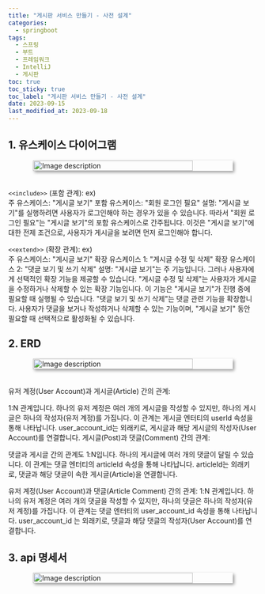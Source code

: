```yaml
---
title: "게시판 서비스 만들기 - 사전 설계"
categories:
  - springboot
tags:
  - 스프링
  - 부트
  - 프레임워크
  - IntelliJ
  - 게시판
toc: true
toc_sticky: true
toc_label: "게시판 서비스 만들기 - 사전 설계"
date: 2023-09-15
last_modified_at: 2023-09-18
---
```


## 1. 유스케이스 다이어그램

<div style=" display : flex; justify-content: center;">
	<img src="{{site.baseurl}}/images/documents/use-case-board.jpg" alt="Image description" style="width: 80%; height: 40%; margin-bottom: 20px; box-shadow: 3px 3px 6px rgba(0,0,0,0.4);">
</div>

`<<include>>` (포함 관계):
ex) <br/>
주 유스케이스: "게시글 보기"
포함 유스케이스: "회원 로그인 필요"
설명: "게시글 보기"를 실행하려면 사용자가 로그인해야 하는 경우가 있을 수 있습니다. 따라서 "회원 로그인 필요"는 "게시글 보기"의 포함 유스케이스로 간주됩니다. 이것은 "게시글 보기"에 대한 전제 조건으로, 사용자가 게시글을 보려면 먼저 로그인해야 합니다.

`<<extend>>` (확장 관계):
ex) <br/>
주 유스케이스: "게시글 보기"
확장 유스케이스 1: "게시글 수정 및 삭제"
확장 유스케이스 2: "댓글 보기 및 쓰기 삭제"
설명: "게시글 보기"는 주 기능입니다. 그러나 사용자에게 선택적인 확장 기능을 제공할 수 있습니다.
"게시글 수정 및 삭제"는 사용자가 게시글을 수정하거나 삭제할 수 있는 확장 기능입니다. 이 기능은 "게시글 보기"가 진행 중에 필요할 때 실행될 수 있습니다.
"댓글 보기 및 쓰기 삭제"는 댓글 관련 기능을 확장합니다. 사용자가 댓글을 보거나 작성하거나 삭제할 수 있는 기능이며, "게시글 보기" 동안 필요할 때 선택적으로 활성화될 수 있습니다.

## 2. ERD

<div style=" display : flex; justify-content: center;">
	<img src="{{site.baseurl}}/images/documents/erd-board.png" alt="Image description" style="width: 80%; height: 40%; margin-bottom: 20px; box-shadow: 3px 3px 6px rgba(0,0,0,0.4);">
</div>

유저 계정(User Account)과 게시글(Article) 간의 관계:

1:N 관계입니다. 하나의 유저 계정은 여러 개의 게시글을 작성할 수 있지만, 하나의 게시글은 하나의 작성자(유저 계정)를 가집니다.
이 관계는 게시글 엔터티의 userId 속성을 통해 나타납니다. user_account_id는 외래키로, 게시글과 해당 게시글의 작성자(User Account)를 연결합니다.
게시글(Post)과 댓글(Comment) 간의 관계:

댓글과 게시글 간의 관계도 1:N입니다. 하나의 게시글에 여러 개의 댓글이 달릴 수 있습니다.
이 관계는 댓글 엔터티의 articleId 속성을 통해 나타납니다. articleId는 외래키로, 댓글과 해당 댓글이 속한 게시글(Article)을 연결합니다.

유저 계정(User Account)과 댓글(Article Comment) 간의 관계:
1:N 관계입니다. 하나의 유저 계정은 여러 개의 댓글을 작성할 수 있지만, 하나의 댓글은 하나의 작성자(유저 계정)를 가집니다.
이 관계는 댓글 엔터티의 user_account_id 속성을 통해 나타납니다. user_account_id 는 외래키로, 댓글과 해당 댓글의 작성자(User Account)를 연결합니다.

## 3. api 명세서

<div style=" display : flex; justify-content: center;">
	<img src="{{site.baseurl}}/images/documents/api-board.png" alt="Image description" style="width: 80%; height: 40%; margin-bottom: 20px; box-shadow: 3px 3px 6px rgba(0,0,0,0.4);">
</div>
